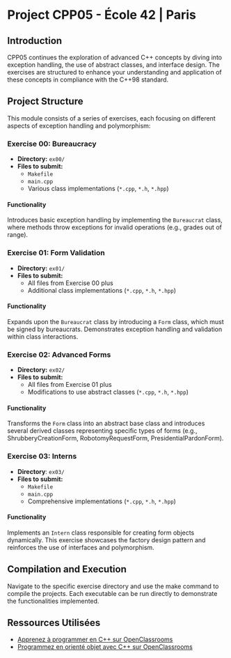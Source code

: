 # **Project CPP05 - École 42 | Paris**

## Introduction
CPP05 continues the exploration of advanced C++ concepts by diving into exception handling, the use of abstract classes, and interface design. The exercises are structured to enhance your understanding and application of these concepts in compliance with the C++98 standard.

## Project Structure
This module consists of a series of exercises, each focusing on different aspects of exception handling and polymorphism:

### Exercise 00: Bureaucracy
- **Directory:** `ex00/`
- **Files to submit:**
  - `Makefile`
  - `main.cpp`
  - Various class implementations (`*.cpp`, `*.h`, `*.hpp`)

#### Functionality
Introduces basic exception handling by implementing the `Bureaucrat` class, where methods throw exceptions for invalid operations (e.g., grades out of range).

### Exercise 01: Form Validation
- **Directory:** `ex01/`
- **Files to submit:**
  - All files from Exercise 00 plus
  - Additional class implementations (`*.cpp`, `*.h`, `*.hpp`)

#### Functionality
Expands upon the `Bureaucrat` class by introducing a `Form` class, which must be signed by bureaucrats. Demonstrates exception handling and validation within class interactions.

### Exercise 02: Advanced Forms
- **Directory:** `ex02/`
- **Files to submit:**
  - All files from Exercise 01 plus
  - Modifications to use abstract classes (`*.cpp`, `*.h`, `*.hpp`)

#### Functionality
Transforms the `Form` class into an abstract base class and introduces several derived classes representing specific types of forms (e.g., ShrubberyCreationForm, RobotomyRequestForm, PresidentialPardonForm).

### Exercise 03: Interns
- **Directory**: `ex03/`
- **Files to submit:**
  - `Makefile`
  - `main.cpp`
  - Comprehensive implementations (`*.cpp`, `*.h`, `*.hpp`)

#### Functionality
Implements an `Intern` class responsible for creating form objects dynamically. This exercise showcases the factory design pattern and reinforces the use of interfaces and polymorphism.

## Compilation and Execution
Navigate to the specific exercise directory and use the make command to compile the projects. Each executable can be run directly to demonstrate the functionalities implemented.

## Ressources Utilisées
- [Apprenez à programmer en C++ sur OpenClassrooms](https://openclassrooms.com/fr/courses/1894236-apprenez-a-programmer-en-c)
- [Programmez en orienté objet avec C++ sur OpenClassrooms](https://openclassrooms.com/fr/courses/7137751-programmez-en-oriente-objet-avec-c)
